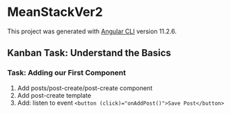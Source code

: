# MeanStackVer2

This project was generated with [Angular CLI](https://github.com/angular/angular-cli) version 11.2.6.

## Kanban Task: Understand the Basics

### Task: Adding our First Component

1. Add posts/post-create/post-create component
2. Add post-create template
3. Add: listen to event `<button (click)="onAddPost()">Save Post</button>`

